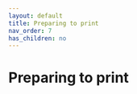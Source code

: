 ```yaml
---
layout: default
title: Preparing to print	
nav_order: 7
has_children: no
---
```

<h1> Preparing to print	 </h1>




